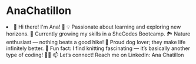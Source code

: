 # AnaChatillon
<li>
🤩 Hi there! I'm Ana! 👋
💡 Passionate about learning and exploring new horizons.
🌱 Currently growing my skills in a SheCodes Bootcamp.
🏞️ Nature enthusiast — nothing beats a good hike! 
🐶 Proud dog lover; they make life infinitely better. 
🧶 Fun fact: I find knitting fascinating — it’s basically another type of coding! 🤣🙈 
📫 Let’s connect! Reach me on LinkedIn: Ana Chatillon
</li>
